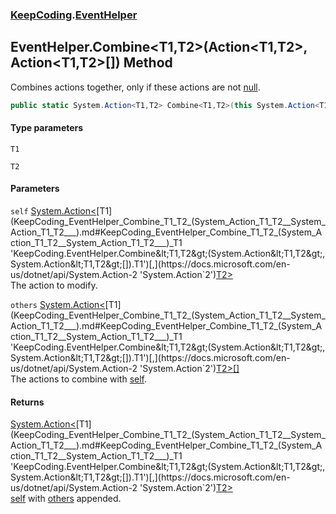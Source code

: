 ### [KeepCoding](KeepCoding.md 'KeepCoding').[EventHelper](KeepCoding_EventHelper.md 'KeepCoding.EventHelper')
## EventHelper.Combine&lt;T1,T2&gt;(Action&lt;T1,T2&gt;, Action&lt;T1,T2&gt;[]) Method
Combines actions together, only if these actions are not [null](https://docs.microsoft.com/en-us/dotnet/csharp/language-reference/keywords/null 'https://docs.microsoft.com/en-us/dotnet/csharp/language-reference/keywords/null').  
```csharp
public static System.Action<T1,T2> Combine<T1,T2>(this System.Action<T1,T2> self, params System.Action<T1,T2>[] others);
```
#### Type parameters
<a name='KeepCoding_EventHelper_Combine_T1_T2_(System_Action_T1_T2__System_Action_T1_T2___)_T1'></a>
`T1`  
  
<a name='KeepCoding_EventHelper_Combine_T1_T2_(System_Action_T1_T2__System_Action_T1_T2___)_T2'></a>
`T2`  
  
#### Parameters
<a name='KeepCoding_EventHelper_Combine_T1_T2_(System_Action_T1_T2__System_Action_T1_T2___)_self'></a>
`self` [System.Action&lt;](https://docs.microsoft.com/en-us/dotnet/api/System.Action-2 'System.Action`2')[T1](KeepCoding_EventHelper_Combine_T1_T2_(System_Action_T1_T2__System_Action_T1_T2___).md#KeepCoding_EventHelper_Combine_T1_T2_(System_Action_T1_T2__System_Action_T1_T2___)_T1 'KeepCoding.EventHelper.Combine&lt;T1,T2&gt;(System.Action&lt;T1,T2&gt;, System.Action&lt;T1,T2&gt;[]).T1')[,](https://docs.microsoft.com/en-us/dotnet/api/System.Action-2 'System.Action`2')[T2](KeepCoding_EventHelper_Combine_T1_T2_(System_Action_T1_T2__System_Action_T1_T2___).md#KeepCoding_EventHelper_Combine_T1_T2_(System_Action_T1_T2__System_Action_T1_T2___)_T2 'KeepCoding.EventHelper.Combine&lt;T1,T2&gt;(System.Action&lt;T1,T2&gt;, System.Action&lt;T1,T2&gt;[]).T2')[&gt;](https://docs.microsoft.com/en-us/dotnet/api/System.Action-2 'System.Action`2')  
The action to modify.
  
<a name='KeepCoding_EventHelper_Combine_T1_T2_(System_Action_T1_T2__System_Action_T1_T2___)_others'></a>
`others` [System.Action&lt;](https://docs.microsoft.com/en-us/dotnet/api/System.Action-2 'System.Action`2')[T1](KeepCoding_EventHelper_Combine_T1_T2_(System_Action_T1_T2__System_Action_T1_T2___).md#KeepCoding_EventHelper_Combine_T1_T2_(System_Action_T1_T2__System_Action_T1_T2___)_T1 'KeepCoding.EventHelper.Combine&lt;T1,T2&gt;(System.Action&lt;T1,T2&gt;, System.Action&lt;T1,T2&gt;[]).T1')[,](https://docs.microsoft.com/en-us/dotnet/api/System.Action-2 'System.Action`2')[T2](KeepCoding_EventHelper_Combine_T1_T2_(System_Action_T1_T2__System_Action_T1_T2___).md#KeepCoding_EventHelper_Combine_T1_T2_(System_Action_T1_T2__System_Action_T1_T2___)_T2 'KeepCoding.EventHelper.Combine&lt;T1,T2&gt;(System.Action&lt;T1,T2&gt;, System.Action&lt;T1,T2&gt;[]).T2')[&gt;](https://docs.microsoft.com/en-us/dotnet/api/System.Action-2 'System.Action`2')[[]](https://docs.microsoft.com/en-us/dotnet/api/System.Array 'System.Array')  
The actions to combine with [self](KeepCoding_EventHelper_Combine_T1_T2_(System_Action_T1_T2__System_Action_T1_T2___).md#KeepCoding_EventHelper_Combine_T1_T2_(System_Action_T1_T2__System_Action_T1_T2___)_self 'KeepCoding.EventHelper.Combine&lt;T1,T2&gt;(System.Action&lt;T1,T2&gt;, System.Action&lt;T1,T2&gt;[]).self').
  
#### Returns
[System.Action&lt;](https://docs.microsoft.com/en-us/dotnet/api/System.Action-2 'System.Action`2')[T1](KeepCoding_EventHelper_Combine_T1_T2_(System_Action_T1_T2__System_Action_T1_T2___).md#KeepCoding_EventHelper_Combine_T1_T2_(System_Action_T1_T2__System_Action_T1_T2___)_T1 'KeepCoding.EventHelper.Combine&lt;T1,T2&gt;(System.Action&lt;T1,T2&gt;, System.Action&lt;T1,T2&gt;[]).T1')[,](https://docs.microsoft.com/en-us/dotnet/api/System.Action-2 'System.Action`2')[T2](KeepCoding_EventHelper_Combine_T1_T2_(System_Action_T1_T2__System_Action_T1_T2___).md#KeepCoding_EventHelper_Combine_T1_T2_(System_Action_T1_T2__System_Action_T1_T2___)_T2 'KeepCoding.EventHelper.Combine&lt;T1,T2&gt;(System.Action&lt;T1,T2&gt;, System.Action&lt;T1,T2&gt;[]).T2')[&gt;](https://docs.microsoft.com/en-us/dotnet/api/System.Action-2 'System.Action`2')  
[self](KeepCoding_EventHelper_Combine_T1_T2_(System_Action_T1_T2__System_Action_T1_T2___).md#KeepCoding_EventHelper_Combine_T1_T2_(System_Action_T1_T2__System_Action_T1_T2___)_self 'KeepCoding.EventHelper.Combine&lt;T1,T2&gt;(System.Action&lt;T1,T2&gt;, System.Action&lt;T1,T2&gt;[]).self') with [others](KeepCoding_EventHelper_Combine_T1_T2_(System_Action_T1_T2__System_Action_T1_T2___).md#KeepCoding_EventHelper_Combine_T1_T2_(System_Action_T1_T2__System_Action_T1_T2___)_others 'KeepCoding.EventHelper.Combine&lt;T1,T2&gt;(System.Action&lt;T1,T2&gt;, System.Action&lt;T1,T2&gt;[]).others') appended.
